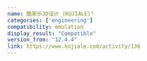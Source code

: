 ```yaml
---
name: 酷家乐3D设计 (KUJIALE)"
categories: ['engineering']
compatibility: emulation
display_result: "Compatible"
version_from: "12.4.4"
link: https://www.kujiale.com/activity/136
---
```

